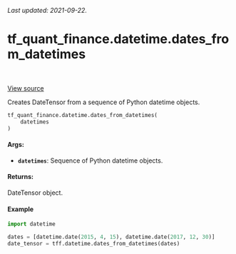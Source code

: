 <!--
This file is generated by a tool. Do not edit directly.
For open-source contributions the docs will be updated automatically.
-->

*Last updated: 2021-09-22.*

<div itemscope itemtype="http://developers.google.com/ReferenceObject">
<meta itemprop="name" content="tf_quant_finance.datetime.dates_from_datetimes" />
<meta itemprop="path" content="Stable" />
</div>

# tf_quant_finance.datetime.dates_from_datetimes

<!-- Insert buttons and diff -->

<table class="tfo-notebook-buttons tfo-api" align="left">
</table>

<a target="_blank" href="https://github.com/google/tf-quant-finance/blob/master/tf_quant_finance/datetime/date_tensor.py">View source</a>



Creates DateTensor from a sequence of Python datetime objects.

```python
tf_quant_finance.datetime.dates_from_datetimes(
    datetimes
)
```



<!-- Placeholder for "Used in" -->


#### Args:


* <b>`datetimes`</b>: Sequence of Python datetime objects.


#### Returns:

DateTensor object.


#### Example

```python
import datetime

dates = [datetime.date(2015, 4, 15), datetime.date(2017, 12, 30)]
date_tensor = tff.datetime.dates_from_datetimes(dates)
```